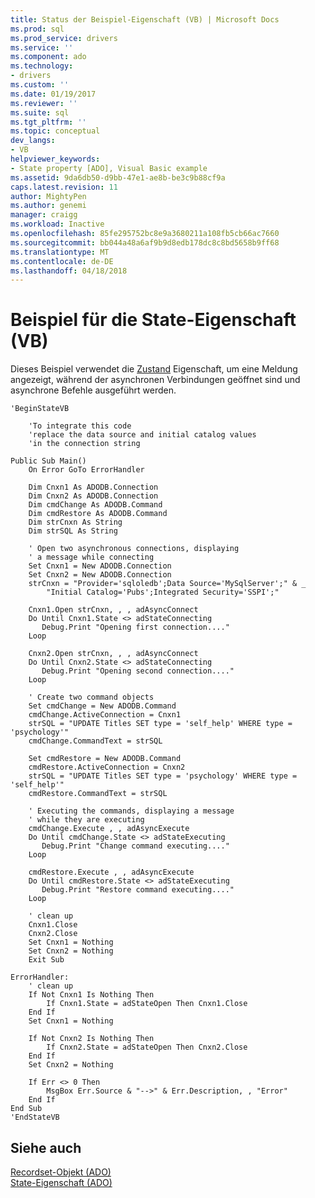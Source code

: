 ```yaml
---
title: Status der Beispiel-Eigenschaft (VB) | Microsoft Docs
ms.prod: sql
ms.prod_service: drivers
ms.service: ''
ms.component: ado
ms.technology:
- drivers
ms.custom: ''
ms.date: 01/19/2017
ms.reviewer: ''
ms.suite: sql
ms.tgt_pltfrm: ''
ms.topic: conceptual
dev_langs:
- VB
helpviewer_keywords:
- State property [ADO], Visual Basic example
ms.assetid: 9da6db50-d9bb-47e1-ae8b-be3c9b88cf9a
caps.latest.revision: 11
author: MightyPen
ms.author: genemi
manager: craigg
ms.workload: Inactive
ms.openlocfilehash: 85fe295752bc8e9a3680211a108fb5cb66ac7660
ms.sourcegitcommit: bb044a48a6af9b9d8edb178dc8c8bd5658b9ff68
ms.translationtype: MT
ms.contentlocale: de-DE
ms.lasthandoff: 04/18/2018
---
```

# <a name="state-property-example-vb"></a>Beispiel für die State-Eigenschaft (VB)
Dieses Beispiel verwendet die [Zustand](../../../ado/reference/ado-api/state-property-ado.md) Eigenschaft, um eine Meldung angezeigt, während der asynchronen Verbindungen geöffnet sind und asynchrone Befehle ausgeführt werden.  
  
```  
'BeginStateVB  
  
    'To integrate this code  
    'replace the data source and initial catalog values  
    'in the connection string  
  
Public Sub Main()  
    On Error GoTo ErrorHandler  
  
    Dim Cnxn1 As ADODB.Connection  
    Dim Cnxn2 As ADODB.Connection  
    Dim cmdChange As ADODB.Command  
    Dim cmdRestore As ADODB.Command  
    Dim strCnxn As String  
    Dim strSQL As String  
  
    ' Open two asynchronous connections, displaying  
    ' a message while connecting  
    Set Cnxn1 = New ADODB.Connection  
    Set Cnxn2 = New ADODB.Connection  
    strCnxn = "Provider='sqloledb';Data Source='MySqlServer';" & _  
        "Initial Catalog='Pubs';Integrated Security='SSPI';"  
  
    Cnxn1.Open strCnxn, , , adAsyncConnect  
    Do Until Cnxn1.State <> adStateConnecting  
       Debug.Print "Opening first connection...."  
    Loop  
  
    Cnxn2.Open strCnxn, , , adAsyncConnect  
    Do Until Cnxn2.State <> adStateConnecting  
       Debug.Print "Opening second connection...."  
    Loop  
  
    ' Create two command objects  
    Set cmdChange = New ADODB.Command  
    cmdChange.ActiveConnection = Cnxn1  
    strSQL = "UPDATE Titles SET type = 'self_help' WHERE type = 'psychology'"  
    cmdChange.CommandText = strSQL  
  
    Set cmdRestore = New ADODB.Command  
    cmdRestore.ActiveConnection = Cnxn2  
    strSQL = "UPDATE Titles SET type = 'psychology' WHERE type = 'self_help'"  
    cmdRestore.CommandText = strSQL  
  
    ' Executing the commands, displaying a message  
    ' while they are executing  
    cmdChange.Execute , , adAsyncExecute  
    Do Until cmdChange.State <> adStateExecuting  
       Debug.Print "Change command executing...."  
    Loop  
  
    cmdRestore.Execute , , adAsyncExecute  
    Do Until cmdRestore.State <> adStateExecuting  
       Debug.Print "Restore command executing...."  
    Loop  
  
    ' clean up  
    Cnxn1.Close  
    Cnxn2.Close  
    Set Cnxn1 = Nothing  
    Set Cnxn2 = Nothing  
    Exit Sub  
  
ErrorHandler:  
    ' clean up  
    If Not Cnxn1 Is Nothing Then  
        If Cnxn1.State = adStateOpen Then Cnxn1.Close  
    End If  
    Set Cnxn1 = Nothing  
  
    If Not Cnxn2 Is Nothing Then  
        If Cnxn2.State = adStateOpen Then Cnxn2.Close  
    End If  
    Set Cnxn2 = Nothing  
  
    If Err <> 0 Then  
        MsgBox Err.Source & "-->" & Err.Description, , "Error"  
    End If  
End Sub  
'EndStateVB  
```  
  
## <a name="see-also"></a>Siehe auch  
 [Recordset-Objekt (ADO)](../../../ado/reference/ado-api/recordset-object-ado.md)   
 [State-Eigenschaft (ADO)](../../../ado/reference/ado-api/state-property-ado.md)
